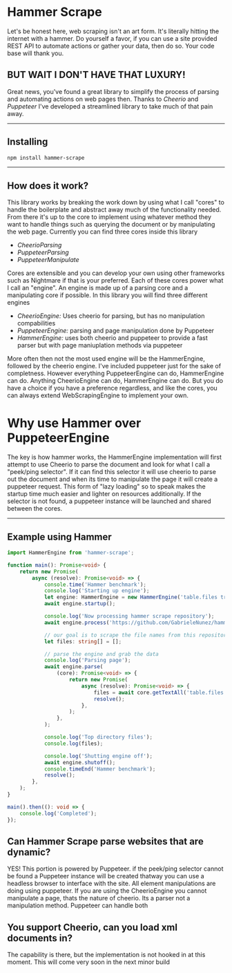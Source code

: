 # Hammer Scrape

Let's be honest here, web scraping isn't an art form. It's literally hitting the internet with a hammer. Do yourself a favor, if you can use a site provided REST API to automate actions or gather your data, then do so. Your code base will thank you. 

## BUT WAIT I DON'T HAVE THAT LUXURY!

Great news, you've found a great library to simplify the process of parsing and automating actions on web pages then. Thanks to *Cheerio* and *Puppeteer* I've developed a streamlined library to take much of that pain away. 

- - - -

## Installing
```bash
npm install hammer-scrape
```

- - - -

## How does it work?

This library works by breaking the work down by using what I call "cores" to handle the boilerplate and abstract away much of the functionality needed. From there it's up to the core to implement using whatever method they want to handle things such as querying the document or by manipulating the web page. Currently you can find three cores inside this library

* *CheerioParsing*
* *PuppeteerParsing*
* *PuppeteerManipulate*

Cores are extensible and you can develop your own using other frameworks such as Nightmare if that is your preferred. Each of these cores power what I call an "engine". An engine is made up of a parsing core and a manipulating core if possible. In this library you will find three different engines

* *CheerioEngine:* Uses cheerio for parsing, but has no manipulation compabilities
* *PuppeteerEngine:* parsing and page manipulation done by Puppeteer
* *HammerEngine:* uses both cheerio and puppeteer to provide a fast parser but with page maniuplation methods via puppeteer

More often then not the most used engine will be the HammerEngine, followed by the cheerio engine. I've included puppeteer just for the sake of completness. However everything PuppeteerEngine can do, HammerEngine can do. Anything CheerioEngine can do, HammerEngine can do. But you do have a choice if you have a preference regardless, and like the cores, you can always extend WebScrapingEngine to implement your own. 

# Why use Hammer over PuppeteerEngine

The key is how hammer works, the HammerEngine implementation will first attempt to use Cheerio to parse the document and look for what I call a "peek/ping selector". If it can find this selector it will use cheerio to parse out the document and when its time to manipulate the page it will create a puppeteer request. This form of "lazy loading" so to speak makes the startup time much easier and lighter on resources additionally.  If the selector is not found, a puppeteer instance will be launched and shared between the cores. 

- - - -

## Example using Hammer

```typescript
import HammerEngine from 'hammer-scrape';

function main(): Promise<void> {
    return new Promise(
        async (resolve): Promise<void> => {
            console.time('Hammer benchmark');
            console.log('Starting up engine');
            let engine: HammerEngine = new HammerEngine('table.files tr.js-navigation-item td.content span a');
            await engine.startup();

            console.log('Now processing hammer scrape repository');
            await engine.process('https://github.com/GabrieleNunez/hammer-scrape');

            // our goal is to scrape the file names from this repository
            let files: string[] = [];

            // parse the engine and grab the data
            console.log('Parsing page');
            await engine.parse(
                (core): Promise<void> => {
                    return new Promise(
                        async (resolve): Promise<void> => {
                            files = await core.getTextAll('table.files tr.js-navigation-item td.content span a');
                            resolve();
                        },
                    );
                },
            );

            console.log('Top directory files');
            console.log(files);

            console.log('Shutting engine off');
            await engine.shutoff();
            console.timeEnd('Hammer benchmark');
            resolve();
        },
    );
}

main().then((): void => {
    console.log('Completed');
});

```


## Can Hammer Scrape parse websites that are dynamic?

YES! This portion is powered by Puppeteer. if the peek/ping selector cannot be found a Puppeteer instance will be created thatway you can use a headless browser to interface with the site. All element manipulations are doing using puppeteer. If you are using the  CheerioEngine you cannot manipulate a page, thats the nature of cheerio. Its a parser not a manipulation method. Puppeteer can handle both


## You support Cheerio, can you load xml documents in? 

The capability is there, but the implementation is not hooked in at this moment. This will come very soon in the next minor build